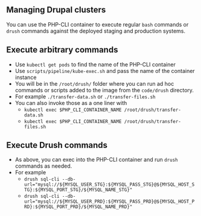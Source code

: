 ## Managing Drupal clusters
You can use the PHP-CLI container to execute regular `bash` commands or `drush` commands against the deployed staging and production systems.

## Execute arbitrary commands
- Use `kubectl get pods` to find the name of the PHP-CLI container
- Use `scripts/pipeline/kube-exec.sh` and pass the name of the container instance
- You will be in the `/root/drush/` folder where you can run ad hoc commands or scripts added to the image from the `code/drush` directory.
- For example `./transfer-data.sh` or `./transfer-files.sh`
- You can also invoke those as a one liner with
  - `kubectl exec $PHP_CLI_CONTAINER_NAME /root/drush/transfer-data.sh`
  - `kubectl exec $PHP_CLI_CONTAINER_NAME /root/drush/transfer-files.sh`

## Execute Drush commands
- As above, you can exec into the PHP-CLI container and run `drush` commands as needed.
- For example
  - `drush sql-cli --db-url="mysql://${MYSQL_USER_STG}:${MYSQL_PASS_STG}@${MYSQL_HOST_STG}:${MYSQL_PORT_STG}/${MYSQL_NAME_STG}"`
  - `drush sql-cli --db-url="mysql://${MYSQL_USER_PRD}:${MYSQL_PASS_PRD}@${MYSQL_HOST_PRD}:${MYSQL_PORT_PRD}/${MYSQL_NAME_PRD}"`
